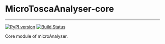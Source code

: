 # MicroToscaAnalyser-core

-------
[![PyPI version](https://badge.fury.io/py/microfreshener.core.svg)](https://badge.fury.io/py/microanalyser)
[![Build Status](https://travis-ci.org/di-unipi-socc/MicroAnalyser.svg?branch=master)](https://travis-ci.org/di-unipi-socc/MicroAnalyser)


Core module of microAnalyser.
